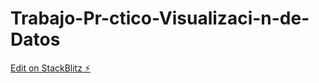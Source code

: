 # Trabajo-Pr-ctico-Visualizaci-n-de-Datos

[Edit on StackBlitz ⚡️](https://stackblitz.com/edit/js-goamt8)